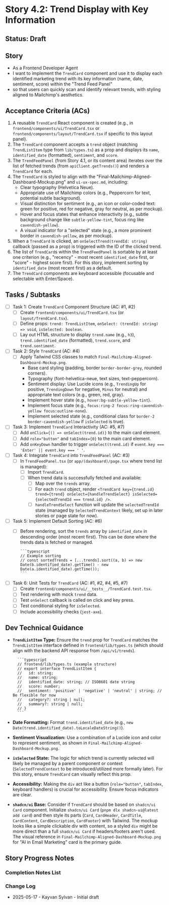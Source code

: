 # Story 4.2: Trend Display with Key Information

## Status: Draft

## Story

- As a Frontend Developer Agent
- I want to implement the `TrendCard` component and use it to display each identified marketing trend with its key information (name, date, sentiment, score) within the "Trend Feed Panel"
- so that users can quickly scan and identify relevant trends, with styling aligned to Mailchimp's aesthetics.

## Acceptance Criteria (ACs)

1. A reusable `TrendCard` React component is created (e.g., in `frontend/components/ui/TrendCard.tsx` or `frontend/components/layout/TrendCard.tsx` if specific to this layout panel).
2. The `TrendCard` component accepts a `trend` object (matching `TrendListItem` type from `lib/types.ts`) as a prop and displays its `name`, `identified_date` (formatted), `sentiment`, and `score`.
3. The `TrendFeedPanel` (from Story 4.1, or its content area) iterates over the list of fetched trends (from `apiClient.getTrends()`) and renders a `TrendCard` for each.
4. The `TrendCard` is styled to align with the "Final-Mailchimp-Aligned-Dashboard-Mockup.png" and `ui-ux-spec.md`, including:
    - Clear typography (Helvetica Neue).
    - Appropriate use of Mailchimp colors (e.g., Peppercorn for text, potential subtle background).
    - Visual distinction for sentiment (e.g., an icon or color-coded text: green for positive, red for negative, gray for neutral, as per mockup).
    - Hover and focus states that enhance interactivity (e.g., subtle background change like `subtle-yellow-tint`, focus ring like `cavendish-yellow`).
    - A visual indicator for a "selected" state (e.g., a more prominent border in `cavendish-yellow`, as per mockup).
5. When a `TrendCard` is clicked, an `onSelectTrend(trendId: string)` callback (passed as a prop) is triggered with the ID of the clicked trend.
6. The list of `TrendCard`s within the `TrendFeedPanel` is sortable by at least one criterion (e.g., "recency" - most recent `identified_date` first, or "score" - highest score first). For this story, implement sorting by `identified_date` (most recent first) as a default.
7. The `TrendCard` components are keyboard accessible (focusable and selectable with Enter/Space).

## Tasks / Subtasks

- [ ] Task 1: Create `TrendCard` Component Structure (AC: #1, #2)
  - [ ] Create `frontend/components/ui/TrendCard.tsx` (or `layout/TrendCard.tsx`).
  - [ ] Define props: `trend: TrendListItem`, `onSelect: (trendId: string) => void`, `isSelected: boolean`.
  - [ ] Lay out HTML structure to display `trend.name` (e.g., `h3`), `trend.identified_date` (formatted), `trend.score`, and `trend.sentiment`.
- [ ] Task 2: Style `TrendCard` (AC: #4)
  - [ ] Apply Tailwind CSS classes to match `Final-Mailchimp-Aligned-Dashboard-Mockup.png`.
    - Base card styling (padding, border `border-border-grey`, rounded corners).
    - Typography (font-helvetica-neue, text sizes, text-peppercorn).
    - Sentiment display: Use Lucide icons (e.g., `TrendingUp` for positive, `TrendingDown` for negative, `Minus` for neutral) and appropriate text colors (e.g., green, red, gray).
    - Implement hover state (e.g., `hover:bg-subtle-yellow-tint`).
    - Implement focus state (e.g., `focus:ring-2 focus:ring-cavendish-yellow focus:outline-none`).
    - Implement selected state (e.g., conditional class for `border-2 border-cavendish-yellow` if `isSelected` is true).
- [ ] Task 3: Implement `TrendCard` Interactivity (AC: #5, #7)
  - [ ] Add `onClick={() => onSelect(trend.id)}` to the main card element.
  - [ ] Add `role="button"` and `tabIndex={0}` to the main card element.
  - [ ] Add `onKeyDown` handler to trigger `onSelect(trend.id)` if `event.key === 'Enter' || event.key === ' '`.
- [ ] Task 4: Integrate `TrendCard` into `TrendFeedPanel` (AC: #3)
  - [ ] In `TrendFeedPanel.tsx` (or `app/(dashboard)/page.tsx` where trend list is managed):
    - [ ] Import `TrendCard`.
    - [ ] When trend data is successfully fetched and available:
      - [ ] Map over the `trends` array.
      - [ ] For each `trend` object, render `<TrendCard key={trend.id} trend={trend} onSelect={handleTrendSelect} isSelected={selectedTrendId === trend.id} />`.
      - [ ] `handleTrendSelect` function will update the `selectedTrendId` state (managed by `SelectedTrendContext` likely, set up in later stories or page state for now).
- [ ] Task 5: Implement Default Sorting (AC: #6)
  - [ ] Before rendering, sort the `trends` array by `identified_date` in descending order (most recent first). This can be done where the trends data is fetched or managed.

        ```typescript
        // Example sorting
        // const sortedTrends = [...trends].sort((a, b) => new Date(b.identified_date).getTime() - new Date(a.identified_date).getTime());
        ```

- [ ] Task 6: Unit Tests for `TrendCard` (AC: #1, #2, #4, #5, #7)
  - [ ] Create `frontend/components/ui/__tests__/TrendCard.test.tsx`.
  - [ ] Test rendering with mock `trend` data.
  - [ ] Test `onSelect` callback is called on click and key press.
  - [ ] Test conditional styling for `isSelected`.
  - [ ] Include accessibility checks (`jest-axe`).

## Dev Technical Guidance

- **`TrendListItem` Type:** Ensure the `trend` prop for `TrendCard` matches the `TrendListItem` interface defined in `frontend/lib/types.ts` (which should align with the backend API response from `/api/v1/trends`).

        ```typescript
        // frontend/lib/types.ts (example structure)
        // export interface TrendListItem {
        //   id: string;
        //   name: string;
        //   identified_date: string; // ISO8601 date string
        //   score: number;
        //   sentiment: 'positive' | 'negative' | 'neutral' | string; // Be flexible for now
        //   category?: string | null;
        //   summary?: string | null;
        // }
        ```

- **Date Formatting:** Format `trend.identified_date` (e.g., `new Date(trend.identified_date).toLocaleDateString()`).

- **Sentiment Visualization:** Use a combination of a Lucide icon and color to represent sentiment, as shown in `Final-Mailchimp-Aligned-Dashboard-Mockup.png`.
- **`isSelected` State:** The logic for which trend is currently selected will likely be managed by a parent component or context (`SelectedTrendContext` to be introduced/utilized more formally later). For this story, ensure `TrendCard` can visually reflect this prop.
- **Accessibility:** Making the `div` act like a button (`role="button"`, `tabIndex`, keyboard handlers) is crucial for accessibility. Ensure focus indicators are clear.
- **`shadcn/ui` Base:** Consider if `TrendCard` should be based on `shadcn/ui Card` component. Initialize `shadcn/ui Card` (`pnpm dlx shadcn-ui@latest add card`) and then style its parts (`Card`, `CardHeader`, `CardTitle`, `CardContent`, `CardDescription`, `CardFooter`) with Tailwind. The mockup looks like a simple clickable div with content, so a styled `div` might be more direct than a full `shadcn/ui Card` if headers/footers aren't used. The visual reference in `Final-Mailchimp-Aligned-Dashboard-Mockup.png` for "AI in Email Marketing" card is the primary guide.

## Story Progress Notes

### Completion Notes List

### Change Log

- 2025-05-17 - Kayvan Sylvan - Initial draft
